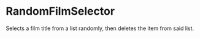 # RandomFilmSelector
Selects a film title from a list randomly, then deletes the item from said list. 
